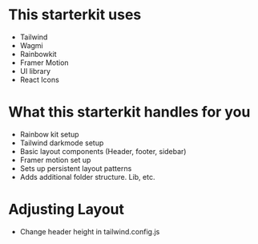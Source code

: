 # This starterkit uses

- Tailwind
- Wagmi
- Rainbowkit
- Framer Motion
- UI library
- React Icons

# What this starterkit handles for you

- Rainbow kit setup
- Tailwind darkmode setup
- Basic layout components (Header, footer, sidebar)
- Framer motion set up
- Sets up persistent layout patterns
- Adds additional folder structure. Lib, etc.

# Adjusting Layout

- Change header height in tailwind.config.js
